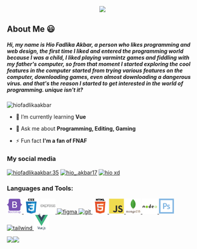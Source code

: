 <p align="center">
  <img src="https://user-images.githubusercontent.com/89866871/172910568-6fc985e3-aaf1-495f-9a3d-d92e207c3f21.gif">
</p>
<h2 align="left">About Me 😃</h>
<h5 align="left">Hi, my name is Hio Fadlika Akbar, a person who likes programming and web design, the first time I liked and entered the programming world because I was a child, I liked playing varmintz games and fiddling with my father's computer, so from that moment I started exploring the cool features in the computer started from trying various features on the computer, downloading games, even almost downloading a dangerous virus. and that's the reason I started to get interested in the world of programming. unique isn't it?</h5>

<p align="left"> <img src="https://komarev.com/ghpvc/?username=hiofadlikaakbar&label=Profile%20views&color=0e75b6&style=flat" alt="hiofadlikaakbar" /> </p>

- 🌱 I’m currently learning **Vue**

- 💬 Ask me about **Programming, Editing, Gaming**

- ⚡ Fun fact **I'm a fan of FNAF**

<h3 align="left">My social media</h3>
<p align="left">
  
<a href="https://fb.com/hiofadlikaakbar.35" target="blank"><img align="center" src="https://raw.githubusercontent.com/rahuldkjain/github-profile-readme-generator/master/src/images/icons/Social/facebook.svg" alt="hiofadlikaakbar.35" height="30" width="40" /></a>
<a href="https://instagram.com/hio_.akbar17" target="blank"><img align="center" src="https://raw.githubusercontent.com/rahuldkjain/github-profile-readme-generator/master/src/images/icons/Social/instagram.svg" alt="hio_.akbar17" height="30" width="40" /></a>
<a href="https://www.youtube.com/c/hio xd" target="blank"><img align="center" src="https://raw.githubusercontent.com/rahuldkjain/github-profile-readme-generator/master/src/images/icons/Social/youtube.svg" alt="hio xd" height="30" width="40" /></a>
</p>

<h3 align="left">Languages and Tools:</h3>
<p align="left"> <a href="https://getbootstrap.com" target="_blank" rel="noreferrer"> <img src="https://raw.githubusercontent.com/devicons/devicon/master/icons/bootstrap/bootstrap-plain-wordmark.svg" alt="bootstrap" width="40" height="40"/> </a> <a href="https://www.w3schools.com/css/" target="_blank" rel="noreferrer"> <img src="https://raw.githubusercontent.com/devicons/devicon/master/icons/css3/css3-original-wordmark.svg" alt="css3" width="40" height="40"/> </a> <a href="https://expressjs.com" target="_blank" rel="noreferrer"> <img src="https://raw.githubusercontent.com/devicons/devicon/master/icons/express/express-original-wordmark.svg" alt="express" width="40" height="40"/> </a> <a href="https://www.figma.com/" target="_blank" rel="noreferrer"> <img src="https://www.vectorlogo.zone/logos/figma/figma-icon.svg" alt="figma" width="40" height="40"/> </a> <a href="https://git-scm.com/" target="_blank" rel="noreferrer"> <img src="https://www.vectorlogo.zone/logos/git-scm/git-scm-icon.svg" alt="git" width="40" height="40"/> </a> <a href="https://www.w3.org/html/" target="_blank" rel="noreferrer"> <img src="https://raw.githubusercontent.com/devicons/devicon/master/icons/html5/html5-original-wordmark.svg" alt="html5" width="40" height="40"/> </a> <a href="https://developer.mozilla.org/en-US/docs/Web/JavaScript" target="_blank" rel="noreferrer"> <img src="https://raw.githubusercontent.com/devicons/devicon/master/icons/javascript/javascript-original.svg" alt="javascript" width="40" height="40"/> </a> <a href="https://www.mongodb.com/" target="_blank" rel="noreferrer"> <img src="https://raw.githubusercontent.com/devicons/devicon/master/icons/mongodb/mongodb-original-wordmark.svg" alt="mongodb" width="40" height="40"/> </a> <a href="https://nodejs.org" target="_blank" rel="noreferrer"> <img src="https://raw.githubusercontent.com/devicons/devicon/master/icons/nodejs/nodejs-original-wordmark.svg" alt="nodejs" width="40" height="40"/> </a> <a href="https://www.photoshop.com/en" target="_blank" rel="noreferrer"> <img src="https://raw.githubusercontent.com/devicons/devicon/master/icons/photoshop/photoshop-line.svg" alt="photoshop" width="40" height="40"/> </a> <a href="https://tailwindcss.com/" target="_blank" rel="noreferrer"> <img src="https://www.vectorlogo.zone/logos/tailwindcss/tailwindcss-icon.svg" alt="tailwind" width="40" height="40"/> </a> <a href="https://vuejs.org/" target="_blank" rel="noreferrer"> <img src="https://raw.githubusercontent.com/devicons/devicon/master/icons/vuejs/vuejs-original-wordmark.svg" alt="vuejs" width="40" height="40"/> </a> </p>
<!-- 
<p><img align="left" src="https://github-readme-stats.vercel.app/api/top-langs?username=hiofadlikaakbar&show_icons=true&locale=en&layout=compact" alt="hiofadlikaakbar" /></p> -->
<img align="left" src="https://github-readme-stats.vercel.app/api/top-langs/?username=hiofadlikaakbar&layout=compact&theme=tokyonight">


<img align="left" src="https://github-readme-stats.vercel.app/api?username=hiofadlikaakbar&show_icons=true&theme=tokyonight">
